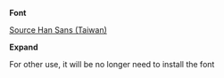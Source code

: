**Font**

[Source Han Sans (Taiwan)](https://github.com/adobe-fonts/source-han-sans/tree/release#region-specific-subset-otfs)

**Expand**

For other use, it will be no longer need to install the font
